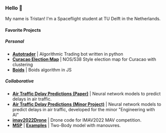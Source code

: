 ### Hello 👋

My name is Tristan! I'm a Spaceflight student at TU Delft in the Netherlands.

#### Favorite Projects

##### Personal
- **[Autotrader](https://github.com/tristandijkstra/Autotrader)** | Algorithmic Trading bot written in python
- **[Curacao Election Map](https://github.com/tristandijkstra/CuracaoMapDataScience)** | NOS/538 Style election map for Curacao with clustering
- **[Boids](https://github.com/ConstantinosAr/Air-traffic-delays-prediction-model)** | Boids algorithm in JS

##### Collaborative
- **[Air Traffic Delay Predictions (Paper)](https://github.com/ConstantinosAr/Air-traffic-delays-prediction-model)** | Neural network models to predict delays in air traffic.
- **[Air Traffic Delay Predictions (Minor Project)](https://github.com/junzis/atdelay)** | Neural network models to predict delays in air traffic, developed for the minor "Engineering with AI"
- **[imav2022Drone](https://github.com/tristandijkstra/imav2022)** | Drone code for IMAV2022 MAV competition.
- **[MSP](https://github.com/tristandijkstra/msp)** | **[Examples](https://github.com/tristandijkstra/msp-examples)** | Two-Body model with manouvres.






<!--
**tristandijkstra/tristandijkstra** is a ✨ _special_ ✨ repository because its `README.md` (this file) appears on your GitHub profile.

Here are some ideas to get you started:

- 🔭 I’m currently working on ...
- 🌱 I’m currently learning ...
- 👯 I’m looking to collaborate on ...
- 🤔 I’m looking for help with ...
- 💬 Ask me about ...
- 📫 How to reach me: ...
- 😄 Pronouns: ...
- ⚡ Fun fact: ...
-->
